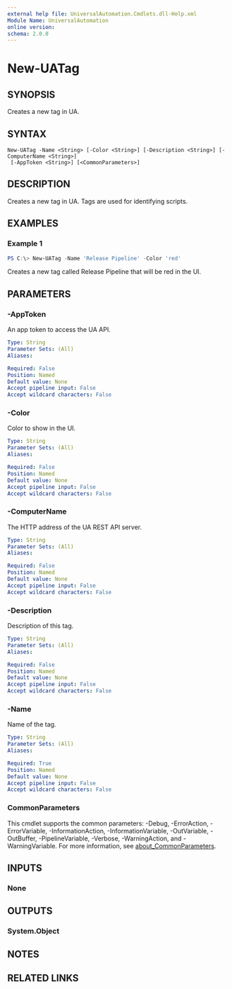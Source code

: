 ```yaml
---
external help file: UniversalAutomation.Cmdlets.dll-Help.xml
Module Name: UniversalAutomation
online version:
schema: 2.0.0
---
```


# New-UATag

## SYNOPSIS
Creates a new tag in UA. 

## SYNTAX

```
New-UATag -Name <String> [-Color <String>] [-Description <String>] [-ComputerName <String>]
 [-AppToken <String>] [<CommonParameters>]
```

## DESCRIPTION
Creates a new tag in UA. Tags are used for identifying scripts. 

## EXAMPLES

### Example 1
```powershell
PS C:\> New-UATag -Name 'Release Pipeline' -Color 'red'
```

Creates a new tag called Release Pipeline that will be red in the UI. 

## PARAMETERS

### -AppToken
An app token to access the UA API. 

```yaml
Type: String
Parameter Sets: (All)
Aliases:

Required: False
Position: Named
Default value: None
Accept pipeline input: False
Accept wildcard characters: False
```

### -Color
Color to show in the UI. 

```yaml
Type: String
Parameter Sets: (All)
Aliases:

Required: False
Position: Named
Default value: None
Accept pipeline input: False
Accept wildcard characters: False
```

### -ComputerName
The HTTP address of the UA REST API server.

```yaml
Type: String
Parameter Sets: (All)
Aliases:

Required: False
Position: Named
Default value: None
Accept pipeline input: False
Accept wildcard characters: False
```

### -Description
Description of this tag. 

```yaml
Type: String
Parameter Sets: (All)
Aliases:

Required: False
Position: Named
Default value: None
Accept pipeline input: False
Accept wildcard characters: False
```

### -Name
Name of the tag. 

```yaml
Type: String
Parameter Sets: (All)
Aliases:

Required: True
Position: Named
Default value: None
Accept pipeline input: False
Accept wildcard characters: False
```

### CommonParameters
This cmdlet supports the common parameters: -Debug, -ErrorAction, -ErrorVariable, -InformationAction, -InformationVariable, -OutVariable, -OutBuffer, -PipelineVariable, -Verbose, -WarningAction, and -WarningVariable. For more information, see [about_CommonParameters](http://go.microsoft.com/fwlink/?LinkID=113216).

## INPUTS

### None

## OUTPUTS

### System.Object
## NOTES

## RELATED LINKS
